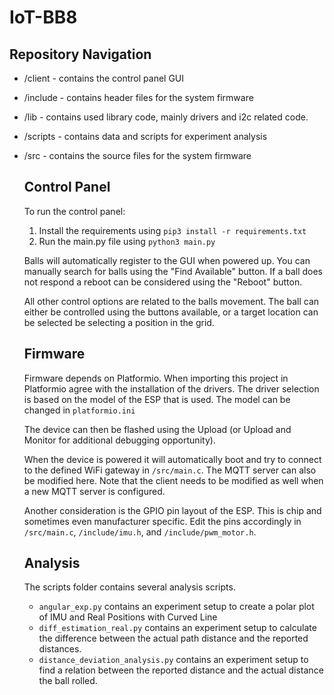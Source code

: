 # IoT-BB8


## Repository Navigation

- /client - contains the control panel GUI
- /include - contains header files for the system firmware
- /lib - contains used library code, mainly drivers and i2c related code.
- /scripts - contains data and scripts for experiment analysis
- /src - contains the source files for the system firmware

  ## Control Panel

  To run the control panel:
  1. Install the requirements using ```pip3 install -r requirements.txt``` 
  2. Run the main.py file using ```python3 main.py```
 
  Balls will automatically register to the GUI when powered up. You can manually search for balls using the "Find Available" button.
  If a ball does not respond a reboot can be considered using the "Reboot" button.

  All other control options are related to the balls movement. The ball can either be controlled using the buttons available, or a target location can be selected be selecting a position in the grid.

  ## Firmware

  Firmware depends on Platformio. When importing this project in Platformio agree with the installation of the drivers.
  The driver selection is based on the model of the ESP that is used. The model can be changed in ```platformio.ini```

  The device can then be flashed using the Upload (or Upload and Monitor for additional debugging opportunity).

  When the device is powered it will automatically boot and try to connect to the defined WiFi gateway in ```/src/main.c```.
  The MQTT server can also be modified here. Note that the client needs to be modified as well when a new MQTT server is configured.

  Another consideration is the GPIO pin layout of the ESP. This is chip and sometimes even manufacturer specific. Edit the pins accordingly in  ```/src/main.c```, ```/include/imu.h```, and  ```/include/pwm_motor.h```.

  ## Analysis

  The scripts folder contains several analysis scripts.

  - ```angular_exp.py``` contains an experiment setup to create a polar plot of IMU and Real Positions with Curved Line
  - ```diff_estimation_real.py``` contains an experiment setup to calculate the difference between the actual path distance and the reported distances.
  - ```distance_deviation_analysis.py``` contains an experiment setup to find a relation between the reported distance and the actual distance the ball rolled.
